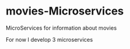 # movies-Microservices

MicroServices for information about movies

For now I develop 3 microservices
